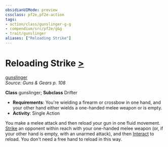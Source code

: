 ```yaml
---
obsidianUIMode: preview
cssclass: pf2e,pf2e-action
tags:
- action/class/gunslinger-g-g
- compendium/src/pf2e/g&g
- trait/gunslinger
aliases: ["Reloading Strike"]
---
```

# Reloading Strike [>](/rules/core-rulebook/chapter-9-playing-the-game.md#Actions "Single Action")
[gunslinger](/rules/traits/gunslinger-g-g.md)  
*Source: Guns & Gears p. 108*  

**Class** gunslinger; **Subclass** Drifter
- **Requirements**: You're wielding a firearm or crossbow in one hand, and your other hand either wields a one-handed melee weapon or is empty.
- **Activity**: Single Action

You make a melee attack and then reload your gun in one fluid movement. [Strike](/rules/actions/strike.md) an opponent within reach with your one-handed melee weapon (or, if your other hand is empty, with an unarmed attack), and then [Interact](/rules/actions/interact.md) to reload. You don't need a free hand to reload in this way.